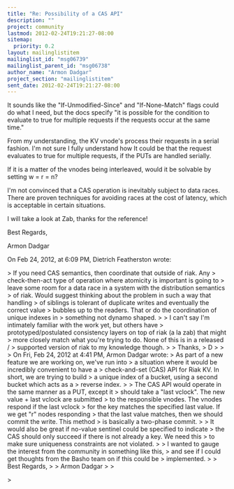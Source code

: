 ```yaml
---
title: "Re: Possibility of a CAS API"
description: ""
project: community
lastmod: 2012-02-24T19:21:27-08:00
sitemap:
  priority: 0.2
layout: mailinglistitem
mailinglist_id: "msg06739"
mailinglist_parent_id: "msg06738"
author_name: "Armon Dadgar"
project_section: "mailinglistitem"
sent_date: 2012-02-24T19:21:27-08:00
---
```



It sounds like the "If-Unmodified-Since" and "If-None-Match" flags could do 
what I
need, but the docs specify "it is possible for the condition to evaluate to 
true for
multiple requests if the requests occur at the same time."

From my understanding, the KV vnode's process their requests in a serial 
fashion.
I'm not sure I fully understand how It could be that the request evaluates to 
true
for multiple requests, if the PUTs are handled serially.

If it is a matter of the vnodes being interleaved, would it be solvable by
setting w = r = n?

I'm not convinced that a CAS operation is inevitably subject to data races.
There are proven techniques for avoiding races at the cost of latency,
which is acceptable in certain situations.

I will take a look at Zab, thanks for the reference!

Best Regards,

Armon Dadgar

On Feb 24, 2012, at 6:09 PM, Dietrich Featherston wrote:

&gt; If you need CAS semantics, then coordinate that outside of riak. Any 
&gt; check-then-act type of operation where atomicity is important is going to 
&gt; leave some room for a data race in a system with the distribution semantics 
&gt; of riak. Would suggest thinking about the problem in such a way that handling 
&gt; of siblings is tolerant of duplicate writes and eventually the correct value 
&gt; bubbles up to the readers. That or do the coordination of unique indexes in 
&gt; something not dynamo shaped.
&gt; 
&gt; I can't say I'm intimately familiar with the work yet, but others have 
&gt; prototyped/postulated consistency layers on top of riak (a la zab) that might 
&gt; more closely match what you're trying to do. None of this is in a released / 
&gt; supported version of riak to my knowledge though.
&gt; 
&gt; Thanks,
&gt; D
&gt; 
&gt; 
&gt; On Fri, Feb 24, 2012 at 4:41 PM, Armon Dadgar  wrote:
&gt; As part of a new feature we are working on, we've run into
&gt; a situation where it would be incredibly convenient to have a 
&gt; check-and-set (CAS) API for Riak KV. In short, we are trying to build
&gt; a unique index of a bucket, using a second bucket which acts as a 
&gt; reverse index.
&gt; 
&gt; The CAS API would operate in the same manner as a PUT, except it
&gt; should take a "last vclock". The new value + last vclock are submitted
&gt; to the responsible vnodes. The vnodes respond if the last vclock
&gt; for the key matches the specified last value. If we get "r" nodes responding
&gt; that the last value matches, then we should commit the write. This method
&gt; is basically a two-phase commit.
&gt; 
&gt; It would also be great if no-value sentinel could be specified to indicate
&gt; the CAS should only succeed if there is not already a key. We need this
&gt; to make sure uniqueness constraints are not violated.
&gt; 
&gt; I wanted to gauge the interest from the community in something like this,
&gt; and see if I could get thoughts from the Basho team on if this could be
&gt; implemented.
&gt; 
&gt; Best Regards,
&gt; 
&gt; Armon Dadgar
&gt; 
&gt; 
 
&gt; 

